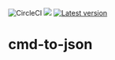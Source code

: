 ![CircleCI](https://img.shields.io/circleci/build/github/vkolencik/cmd-to-json?label=CircleCI%20build)
![](https://img.shields.io/bundlephobia/min/cmd-to-json/latest)
[![Latest version](https://img.shields.io/npm/v/cmd-to-json)](https://img.shields.io/npm/v/cmd-to-json?label=latest%20version)

# cmd-to-json
